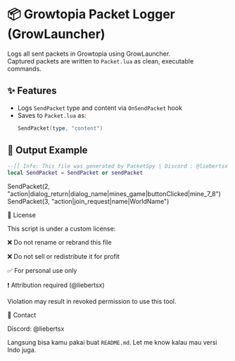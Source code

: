 
# 📦 Growtopia Packet Logger (GrowLauncher)

Logs all sent packets in Growtopia using GrowLauncher.  
Captured packets are written to `Packet.lua` as clean, executable commands.

## ✨ Features
- Logs `SendPacket` type and content via `OnSendPacket` hook
- Saves to `Packet.lua` as:
  ```lua
  SendPacket(type, "content")

## 📁 Output Example
```lua
--[[ Info: This file was generated by PacketSpy | Discord : @liebertsx ]]
local SendPacket = SendPacket or sendPacket
```

SendPacket(2, "action|dialog_return|dialog_name|mines_game|buttonClicked|mine_7_8")
SendPacket(3, "action|join_request|name|WorldName")

🚫 License

This script is under a custom license:

❌ Do not rename or rebrand this file

❌ Do not sell or redistribute it for profit

✅ For personal use only

❗ Attribution required (@liebertsx)


Violation may result in revoked permission to use this tool.

📩 Contact

Discord: @liebertsx

Langsung bisa kamu pakai buat `README.md`. Let me know kalau mau versi Indo juga.

